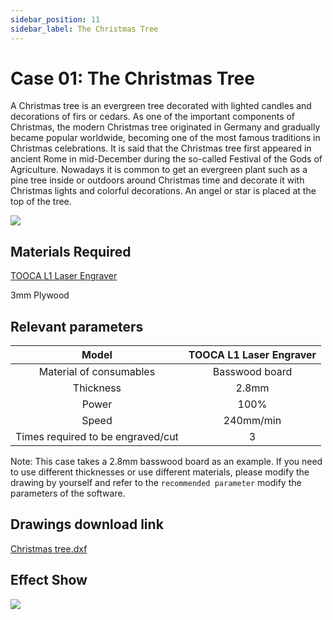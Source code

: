 ```yaml
---
sidebar_position: 11
sidebar_label: The Christmas Tree
---
```


# Case 01: The Christmas Tree


A Christmas tree is an evergreen tree decorated with lighted candles and decorations of firs or cedars. As one of the important components of Christmas, the modern Christmas tree originated in Germany and gradually became popular worldwide, becoming one of the most famous traditions in Christmas celebrations.
It is said that the Christmas tree first appeared in ancient Rome in mid-December during the so-called Festival of the Gods of Agriculture. Nowadays it is common to get an evergreen plant such as a pine tree inside or outdoors around Christmas time and decorate it with Christmas lights and colorful decorations. An angel or star is placed at the top of the tree.

![](https://wiki-media-ef.oss-cn-hongkong.aliyuncs.com/i18n/en/docusaurus-plugin-content-docs/current/tooca-l1-laser-engraver/images/tooca-laser-1-case-01-01.png)


## Materials Required

[TOOCA L1 Laser Engraver](https://www.elecfreaks.com/elecfreaks-tooca-l1-laser-engraver-10w.html)

3mm Plywood


## Relevant parameters

|Model|TOOCA L1 Laser Engraver|
|:-------:|:-------:|
|Material of consumables|Basswood board|
|Thickness|2.8mm|
|Power|100%|
|Speed|240mm/min|
|Times required to be engraved/cut|3|

Note: This case takes a 2.8mm basswood board as an example. If you need to use different thicknesses or use different materials, please modify the drawing by yourself and refer to the `recommended parameter` modify the parameters of the software.

## Drawings download link

[ Christmas tree.dxf](https://wiki-media-ef.oss-cn-hongkong.aliyuncs.com/i18n/en/docusaurus-plugin-content-docs/current/tooca-l1-laser-engraver/recognize-tooca-laser-1/christmas-tree-2.dxf.zip)

## Effect Show

![](https://wiki-media-ef.oss-cn-hongkong.aliyuncs.com/i18n/en/docusaurus-plugin-content-docs/current/tooca-l1-laser-engraver/images/tooca-laser-1-case-01-01.png)
